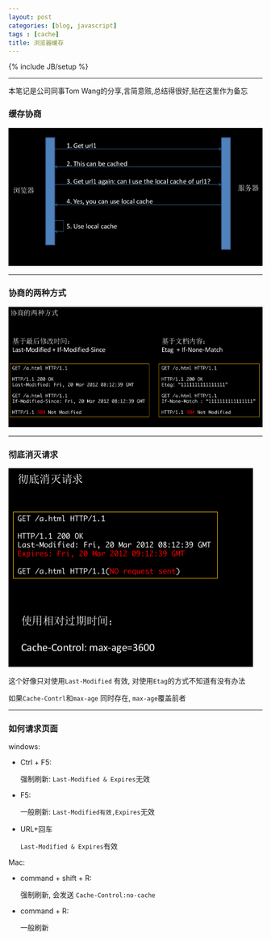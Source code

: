 ```yaml
---
layout: post
categories: [blog, javascript]
tags : [cache]
title: 浏览器缓存
---
```

{% include JB/setup %}

---

本笔记是公司同事Tom Wang的分享,言简意赅,总结得很好,贴在这里作为备忘

### 缓存协商

   <img src="/assets/images/browser_cache/huancunxieshang.png" />

---

### 协商的两种方式

   <img src="/assets/images/browser_cache/two_way.png" />

---

### 彻底消灭请求

   <img src="/assets/images/browser_cache/xiaomieqingqiu.png" />

这个好像只对使用`Last-Modified` 有效, 对使用`Etag`的方式不知道有没有办法

如果`Cache-Contrl`和`max-age` 同时存在, `max-age`覆盖前者

---

### 如何请求页面

windows:

   * Ctrl + F5:

     强制刷新: `Last-Modified & Expires`无效

   * F5:

     一般刷新: `Last-Modified有效,Expires`无效

   * URL+回车

     `Last-Modified & Expires`有效

Mac:

  * command + shift + R:

    强制刷新, 会发送 `Cache-Control:no-cache`

  * command + R:

    一般刷新
